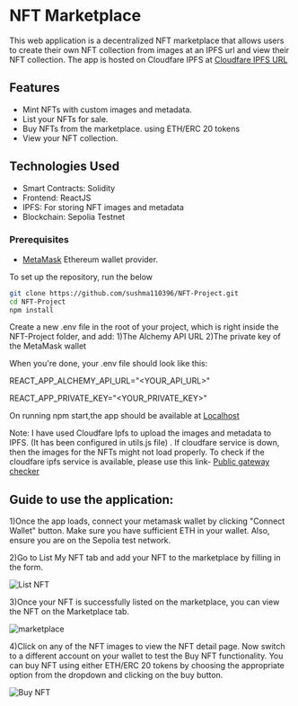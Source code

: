 #  NFT Marketplace 

This web application is a decentralized NFT marketplace that allows users to create their own NFT collection from images at an IPFS url and view their NFT collection. The app is hosted on Cloudfare IPFS at [Cloudfare IPFS URL](https://cloudflare-ipfs.com/ipfs/QmZg6ajtxp2Pt3CHmc4z6Un1UDVPrp7n2kmfZpBVg3RHJz)

## Features

- Mint NFTs with custom images and metadata.
- List your NFTs for sale.
- Buy NFTs from the marketplace. using ETH/ERC 20 tokens
- View your NFT collection.

## Technologies Used

- Smart Contracts: Solidity
- Frontend: ReactJS
- IPFS: For storing NFT images and metadata 
- Blockchain: Sepolia Testnet

### Prerequisites

- [MetaMask](https://metamask.io/) Ethereum wallet provider.

To set up the repository, run the below
```bash
git clone https://github.com/sushma110396/NFT-Project.git
cd NFT-Project
npm install
```

Create a new .env file in the root of your project, which is right inside the NFT-Project folder, and add:
1)The Alchemy API URL 
2)The private key of the MetaMask wallet

When you're done, your .env file should look like this:

REACT_APP_ALCHEMY_API_URL="<YOUR_API_URL>"

REACT_APP_PRIVATE_KEY="<YOUR_PRIVATE_KEY>"

On running npm start,the app should be available at [Localhost](http://localhost:3000/)

Note: I have used Cloudfare Ipfs to upload the images and metadata to IPFS. (It has been configured in utils.js file) . If cloudfare service is down, then the images for the NFTs might not load properly.
To check if the cloudfare ipfs service is available, please use this link- [Public gateway checker](https://ipfs.github.io/public-gateway-checker/)

## Guide to use the application:
1)Once the app loads, connect your metamask wallet by clicking "Connect Wallet" button. Make sure you have sufficient ETH in your wallet. Also, ensure you are on the Sepolia test network.

2)Go to List My NFT tab and add your NFT to the marketplace by filling in the form.

![List NFT](https://github.com/sushma110396/NFT-Project/assets/122709593/8bf64e07-cd46-4143-86ff-96c401e8a4f1)

3)Once your NFT is successfully listed on the marketplace, you can view the NFT on the Marketplace tab.


![marketplace](https://github.com/sushma110396/NFT-Project/assets/122709593/f460cbc2-10a2-41ef-941b-43dc7198eed3)

4)Click on any of the NFT images to view the NFT detail page. Now switch to a different account on your wallet to test the Buy NFT functionality. You can buy NFT using either ETH/ERC 20 tokens by choosing the appropriate option from the dropdown and clicking on the buy button.

![Buy NFT](https://github.com/sushma110396/NFT-Project/assets/122709593/e8c1b5f2-a4f3-49f3-99a9-86180243e771)
